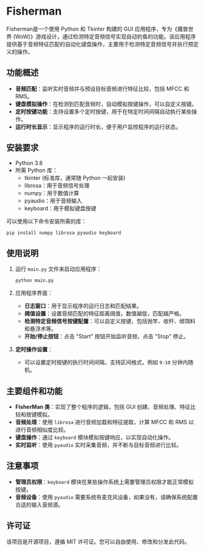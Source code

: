 # Fisherman

Fisherman是一个使用 Python 和 Tkinter 构建的 GUI 应用程序，专为《魔兽世界 (WoW)》游戏设计，通过检测特定音频信号实现自动钓鱼的功能。该应用程序提供基于音频特征匹配的自动化键盘操作，主要用于检测特定音频信号并执行预定义的操作。

## 功能概述

- **音频匹配**：监听实时音频并与预设目标音频进行特征比较，包括 MFCC 和 RMS。
- **键盘模拟操作**：在检测到匹配音频时，自动模拟按键操作，可以自定义按键。
- **定时按键功能**：支持设置多个定时按键，用于在特定时间间隔自动执行某些操作。
- **运行时长显示**：显示程序的运行时长，便于用户监控程序的运行状态。

## 安装要求

- Python 3.8
- 所需 Python 库：
  - tkinter (标准库，通常随 Python 一起安装)
  - librosa：用于音频信号处理
  - numpy：用于数值计算
  - pyaudio：用于音频输入
  - keyboard：用于模拟键盘按键

可以使用以下命令安装所需的库：

```sh
pip install numpy librosa pyaudio keyboard
```

## 使用说明

1. 运行 `main.py` 文件来启动应用程序：

   ```sh
   python main.py
   ```

2. 应用程序界面：
   - **日志窗口**：用于显示程序的运行日志和匹配结果。
   - **阈值设置**：设置音频匹配的特征距离阈值，数值越低，匹配越严格。
   - **检测特定音频信号按键配置**：可以自定义按键，包括抛竿、收杆、绑饵料和悬浮术等。
   - **开始/停止按钮**：点击 "Start" 按钮开始监听音频，点击 "Stop" 停止。

3. **定时操作设置**：
   - 可以设置定时按键的执行时间间隔，支持区间格式，例如 `9-10` 分钟内随机。

## 主要组件和功能

- **FisherMan 类**：实现了整个程序的逻辑，包括 GUI 创建、音频处理、特征比较和按键模拟。
- **音频处理**：使用 `librosa` 进行音频加载和特征提取，计算 MFCC 和 RMS 以进行音频相似度比较。
- **键盘操作**：通过 `keyboard` 模块模拟按键响应，以实现自动化操作。
- **实时监听**：使用 `pyaudio` 实时采集音频，并不断与目标音频进行比较。

## 注意事项

- **管理员权限**：`keyboard` 模块在某些操作系统上需要管理员权限才能正常模拟按键。
- **音频设备**：使用 `pyaudio` 需要系统有麦克风设备，如果没有，请确保系统配置合适的输入音频源。

## 许可证

该项目是开源项目，遵循 MIT 许可证。您可以自由使用、修改和分发此代码。
